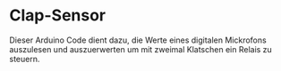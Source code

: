# Clap-Sensor
Dieser Arduino Code dient dazu, die Werte eines digitalen Mickrofons auszulesen und auszuerwerten um mit zweimal Klatschen ein Relais
zu steuern.

